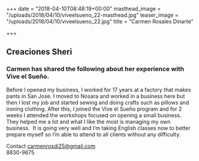 +++
date = "2018-04-10T08:48:19+00:00"
masthead_image = "/uploads/2018/04/10/viveelsueno_22-masthead.jpg"
teaser_image = "/uploads/2018/04/10/viveelsueno_22.jpg"
title = "Carmen Rosales Dinarte"

+++
## Creaciones Sheri

### Carmen has shared the following about her experience with Vive el Sueño.

  
Before I opened my business, I worked for 17 years at a factory that makes pants in San Jose. I moved to Nosara and worked in a business here but then I lost my job and started sewing and doing crafts such as pillows and ironing clothing. After this, I joined the Vive el Sueño program and for 2 weeks I attended the workshops focused on opening a small business. They helped me a lot and what I like the most is managing my own business.  It is going very well and I’m taking English classes now to better prepare myself so I’m able to attend to all clients without any difficulty.

Contact [carmenrosdi25@gmail.com](mailto:carmenrosdi25@gmail.com)  
8830-9675